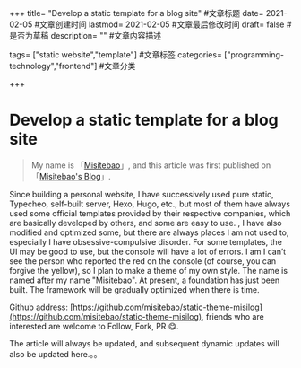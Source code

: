 +++ title= "Develop a static template for a blog site" #文章标题 date= 2021-02-05 #文章创建时间 lastmod= 2021-02-05 #文章最后修改时间 draft= false #是否为草稿 description= "" #文章内容描述

tags= ["static website","template"] #文章标签 categories= ["programming-technology","frontend"] #文章分类

+++

# Develop a static template for a blog site

> My name is 「[Misitebao](http://misitebao.com)」, and this article was first published on 「[Misitebao's Blog](http://blog.misitebao.com)」.

Since building a personal website, I have successively used pure static, Typecheo, self-built server, Hexo, Hugo, etc., but most of them have always used some official templates provided by their respective companies, which are basically developed by others, and some are easy to use. , I have also modified and optimized some, but there are always places I am not used to, especially I have obsessive-compulsive disorder. For some templates, the UI may be good to use, but the console will have a lot of errors. I am I can’t see the person who reported the red on the console (of course, you can forgive the yellow), so I plan to make a theme of my own style. The name is named after my name "Misitebao". At present, a foundation has just been built. The framework will be gradually optimized when there is time.

Github address: [https://github.com/misitebao/static-theme-misilog](https://github.com/misitebao/static-theme-misilog), friends who are interested are welcome to Follow, Fork, PR 😋.

The article will always be updated, and subsequent dynamic updates will also be updated here.。。
